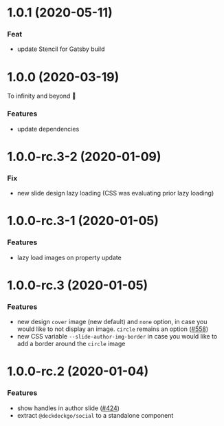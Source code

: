 # 1.0.1 (2020-05-11)

### Feat

- update Stencil for Gatsby build

# 1.0.0 (2020-03-19)

To infinity and beyond 🚀

### Features

- update dependencies

# 1.0.0-rc.3-2 (2020-01-09)

### Fix

- new slide design lazy loading (CSS was evaluating prior lazy loading)

# 1.0.0-rc.3-1 (2020-01-05)

### Features

- lazy load images on property update

# 1.0.0-rc.3 (2020-01-05)

### Features

- new design `cover` image (new default) and `none` option, in case you would like to not display an image. `circle` remains an option ([#558](https://github.com/deckgo/deckdeckgo/issues/558))
- new CSS variable `--slide-author-img-border` in case you would like to add a border around the `circle` image

# 1.0.0-rc.2 (2020-01-04)

### Features

- show handles in author slide ([#424](https://github.com/deckgo/deckdeckgo/issues/424))
- extract `@deckdeckgo/social` to a standalone component
